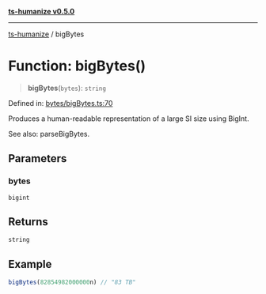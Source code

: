 [**ts-humanize v0.5.0**](../README.md)

***

[ts-humanize](../README.md) / bigBytes

# Function: bigBytes()

> **bigBytes**(`bytes`): `string`

Defined in: [bytes/bigBytes.ts:70](https://github.com/Shiv-SB/ts-humanize/blob/07d80aa56dc5c566d6991c06aec6c42de581579d/src/bytes/bigBytes.ts#L70)

Produces a human-readable representation of a large SI size using BigInt.

See also: parseBigBytes.

## Parameters

### bytes

`bigint`

## Returns

`string`

## Example

```ts
bigBytes(82854982000000n) // "83 TB"
```
